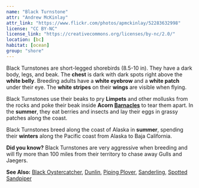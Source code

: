 ```yaml
---
name: "Black Turnstone"
attr: "Andrew McKinlay"
attr_link: "https://www.flickr.com/photos/apmckinlay/52283632998"
license: "CC BY-NC"
license_link: "https://creativecommons.org/licenses/by-nc/2.0/"
location: [bc]
habitat: [ocean]
group: "shore"
---
```

Black Turnstones are short-legged shorebirds (8.5-10 in). They have a dark body, legs, and beak. The **chest** is dark with dark spots right above the **white belly**. Breeding adults have a **white eyebrow** and a **white patch** under their eye. The **white stripes** on their **wings** are visible when flying.

Black Turnstones use their beaks to pry __Limpets__ and other mollusks from the rocks and poke their beak inside **Acorn [Barnacles](/animals/barnacle/)** to tear them apart. In the **summer**, they eat berries and insects and lay their eggs in grassy patches along the coast.

Black Turnstones breed along the coast of Alaska in **summer**, spending their **winters** along the Pacific coast from Alaska to Baja California.

**Did you know?** Black Turnstones are very aggressive when breeding and will fly more than 100 miles from their territory to chase away Gulls and Jaegers.

<!-- generated, do not edit -->
**See Also:**
[Black Oystercatcher](/birds/bloyster/),
[Dunlin](/birds/dunlin/),
[Piping Plover](/birds/pipplov/),
[Sanderling](/birds/sander/),
[Spotted Sandpiper](/birds/spotsand/)

